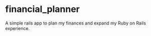 # financial_planner

A simple rails app to plan my finances and expand my Ruby on Rails experience.
